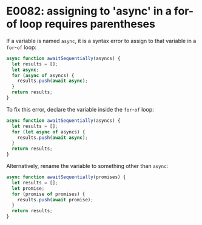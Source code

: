 # E0082: assigning to 'async' in a for-of loop requires parentheses

If a variable is named `async`, it is a syntax error to assign to that variable
in a `for`-`of` loop:

```javascript
async function awaitSequentially(asyncs) {
  let results = [];
  let async;
  for (async of asyncs) {
    results.push(await async);
  }
  return results;
}
```

To fix this error, declare the variable inside the `for`-`of` loop:

```javascript
async function awaitSequentially(asyncs) {
  let results = [];
  for (let async of asyncs) {
    results.push(await async);
  }
  return results;
}
```

Alternatively, rename the variable to something other than `async`:

```javascript
async function awaitSequentially(promises) {
  let results = [];
  let promise;
  for (promise of promises) {
    results.push(await promise);
  }
  return results;
}
```
